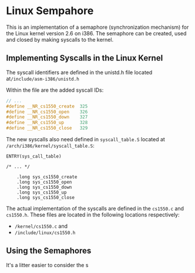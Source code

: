 # Linux Sempahore 
This is an implementation of a semaphore (synchronization mechanism) for the Linux kernel version 2.6 on i386. The semaphore can be created, used and closed by making syscalls to the kernel.

## Implementing Syscalls in the Linux Kernel

The syscall identifiers are defined in the unistd.h file located at`/include/asm-i386/unistd.h`

Within the file are the added syscall IDs:

```C
// ... 
#define __NR_cs1550_create  325
#define __NR_cs1550_open    326
#define __NR_cs1550_down    327
#define __NR_cs1550_up      328
#define __NR_cs1550_close   329
```

The new syscalls also need defined in `syscall_table.S` located at `/arch/i386/kernel/syscall_table.S`:

```
ENTRY(sys_call_table)

/* ... */

	.long sys_cs1550_create
	.long sys_cs1550_open
	.long sys_cs1550_down
	.long sys_cs1550_up
	.long sys_cs1550_close
```

The actual implementation of the syscalls are defined in the `cs1550.c` and `cs1550.h`. These files are located in the following locations respectively:

* `/kernel/cs1550.c` and
* `/include/linux/cs1550.h`

## Using the Semaphores 

It's a litter easier to consider the s